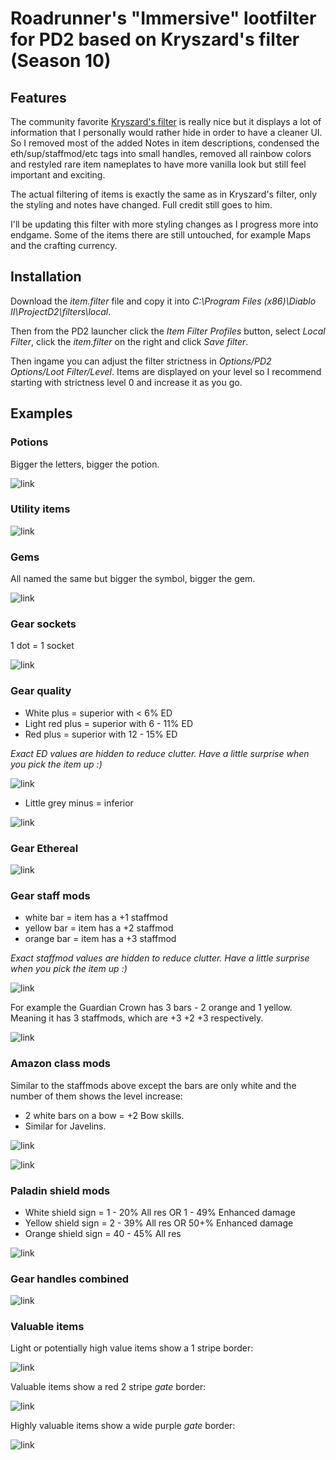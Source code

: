 # Roadrunner's "Immersive" lootfilter for PD2 based on Kryszard's filter (Season 10)

## Features
The community favorite [Kryszard's filter](https://github.com/Kryszard-POD/Kryszard-s-PD2-Loot-Filter/tree/main) is really nice but it displays a lot of information that I personally would rather hide in order to have a cleaner UI. So I removed most of the added Notes in item descriptions, condensed the eth/sup/staffmod/etc tags into small handles, removed all rainbow colors and restyled rare item nameplates to have more vanilla look but still feel important and exciting. 

The actual filtering of items is exactly the same as in Kryszard's filter, only the styling and notes have changed. Full credit still goes to him.

I'll be updating this filter with more styling changes as I progress more into endgame. Some of the items there are still untouched, for example Maps and the crafting currency.

## Installation
Download the <i>item.filter</i> file and copy it into <i>C:\Program Files (x86)\Diablo II\ProjectD2\filters\local</i>.

Then from the PD2 launcher click the <i>Item Filter Profiles</i> button, select <i>Local Filter</i>, click the <i>item.filter</i> on the right and click <i>Save filter</i>.

Then ingame you can adjust the filter strictness in <i>Options/PD2 Options/Loot Filter/Level</i>. Items are displayed on your level so I recommend starting with strictness level 0 and increase it as you go. 
## Examples

### Potions
Bigger the letters, bigger the potion.

![link](https://i.imgur.com/DPEPLcG.png)

### Utility items

![link](https://i.imgur.com/bdTWLZg.png)

### Gems
All named the same but bigger the symbol, bigger the gem.

![link](https://i.imgur.com/vwllPdx.png)

### Gear sockets
1 dot = 1 socket

![link](https://i.imgur.com/X39FlbO.png)

### Gear quality
 - White plus = superior with < 6% ED
 - Light red plus = superior with 6 - 11% ED
 - Red plus = superior with 12 - 15% ED

 <i>Exact ED values are hidden to reduce clutter. Have a little surprise when you pick the item up :)</i> 

![link](https://i.imgur.com/8dRns6B.png)
 - Little grey minus = inferior

![link](https://i.imgur.com/xezMRw5.png)

### Gear Ethereal

![link](https://i.imgur.com/cLprgn3.png)

### Gear staff mods

 - white bar = item has a +1 staffmod
 - yellow bar = item has a +2 staffmod
 - orange bar = item has a +3 staffmod

 <i>Exact staffmod values are hidden to reduce clutter. Have a little surprise when you pick the item up :)</i>

![link](https://i.imgur.com/rF8rLSE.png)

For example the Guardian Crown has 3 bars - 2 orange and 1 yellow. Meaning it has 3 staffmods, which are +3 +2 +3 respectively.

![link](https://i.imgur.com/S1Nhbhp.png)

### Amazon class mods
Similar to the staffmods above except the bars are only white and the number of them shows the level increase: 
 - 2 white bars on a bow = +2 Bow skills. 
 - Similar for Javelins.

![link](https://i.imgur.com/R5xC3Yy.png)

![link](https://i.imgur.com/eZuq7WK.png)

### Paladin shield mods
 - White shield sign = 1 - 20% All res OR 1 - 49% Enhanced damage 
 - Yellow shield sign = 2 - 39% All res OR 50+% Enhanced damage 
 - Orange shield sign = 40 - 45% All res

![link](https://i.imgur.com/BfcR7KZ.png)

### Gear handles combined

![link](https://i.imgur.com/18eFxfB.png)

### Valuable items

Light or potentially high value items show a 1 stripe border:

![link](https://i.imgur.com/kirIILt.png)

Valuable items show a red 2 stripe <i>gate</i> border:

![link](https://i.imgur.com/8e4yjVw.png)

Highly valuable items show a wide purple <i>gate</i> border:

![link](https://i.imgur.com/wpOnWIZ.png)

